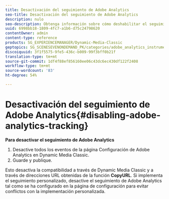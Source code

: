 ```yaml
---
title: Desactivación del seguimiento de Adobe Analytics
seo-title: Desactivación del seguimiento de Adobe Analytics
description: nulo
seo-description: Obtenga información sobre cómo deshabilitar el seguimiento de Adobe Analytics.
uuid: 6998bb18-1809-4fc7-a1b6-d75c24798620
contentOwner: admin
content-type: reference
products: SG_EXPERIENCEMANAGER/Dynamic-Media-Classic
geptopics: SG_SCENESEVENONDEMAND_PK/categories/adobe_analytics_instrumentation_kit
discoiquuid: 3f1f5575-9fe5-436c-b009-99f3bff0b21f
translation-type: tm+mt
source-git-commit: 1df4f88ef856160ee06c43dc6ec430df122f2408
workflow-type: tm+mt
source-wordcount: '83'
ht-degree: 54%

---
```



# Desactivación del seguimiento de Adobe Analytics{#disabling-adobe-analytics-tracking}

**Para desactivar el seguimiento de Adobe Analytics**

1. Desactive todos los eventos de la página Configuración de Adobe Analytics en Dynamic Media Classic.
1. Guarde y publique.

Esto desactiva la compatibilidad a través de Dynamic Media Classic y a través de direcciones URL obtenidas de la función **CopyURL**. Si implementa el seguimiento personalizado, desactive el seguimiento de Adobe Analytics tal como se ha configurado en la página de configuración para evitar conflictos con la implementación personalizada.

